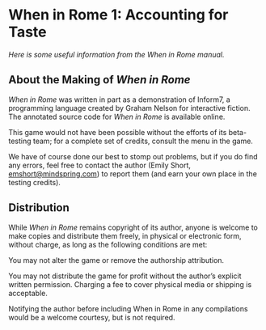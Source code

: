 # When in Rome 1: Accounting for Taste

_Here is some useful information from the When in Rome manual._

## About the Making of _When in Rome_

_When in Rome_ was written in part as a demonstration of Inform7, a programming language created by Graham Nelson for interactive fiction. The annotated source code for _When in Rome_ is available online.

This game would not have been possible without the efforts of its beta-testing team; for a complete set of credits, consult the menu in the game.

We have of course done our best to stomp out problems, but if you do find any errors, feel free to contact the author (Emily Short, emshort@mindspring.com) to report them (and earn your own place in the testing credits).

## Distribution

While _When in Rome_ remains copyright of its author, anyone is welcome to make copies and distribute them freely, in physical or electronic form, without charge, as long as the following conditions are met:

You may not alter the game or remove the authorship attribution.

You may not distribute the game for profit without the author’s explicit written permission. Charging a fee to cover physical media or shipping is acceptable.

Notifying the author before including When in Rome in any compilations would be a welcome courtesy, but is not required.
